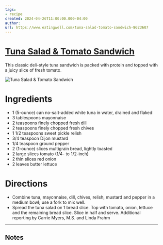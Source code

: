 ```yaml
---
tags: 
- recipe 
created: 2024-04-26T11:00:00.000-04:00
author: 
url: https://www.eatingwell.com/tuna-salad-tomato-sandwich-8623607 
---
```


# [Tuna Salad & Tomato Sandwich](https://www.eatingwell.com/tuna-salad-tomato-sandwich-8623607)

This classic deli-style tuna sandwich is packed with protein and topped with a juicy slice of fresh tomato.

![Tuna Salad & Tomato Sandwich](https://www.eatingwell.com/thmb/JMNVyHS59r8F1l6Kxuc8mOL58zQ=/1500x0/filters:no_upscale():max_bytes(150000):strip_icc()/tuna-salad-and-tomato-sandwich-hero-033-8a4f040ea4154aadafa7dcb7733e684c.jpg)

# Ingredients

- 1 (5-ounce) can no-salt-added white tuna in water, drained and flaked
- 3 tablespoons mayonnaise
- 2 teaspoons finely chopped fresh dill
- 2 teaspoons finely chopped fresh chives
- 1 1/2 teaspoons sweet pickle relish
- 3/4 teaspoon Dijon mustard
- 1/4 teaspoon ground pepper
- 2 (1-ounce) slices multigrain bread, lightly toasted
- 2 large slices tomato (1/4- to 1/2-inch)
- 2 thin slices red onion
- 2 leaves butter lettuce

# Directions

- Combine tuna, mayonnaise, dill, chives, relish, mustard and pepper in a medium bowl; use a fork to mix well.
- Spread the tuna salad on 1 bread slice. Top with tomato, onion, lettuce and the remaining bread slice. Slice in half and serve. Additional reporting by Carrie Myers, M.S. and Linda Frahm

-----

## Notes
